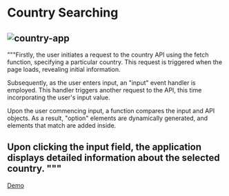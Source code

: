 # Country Searching

![country-app](https://github.com/vildancetin/country-search/assets/75564722/f3a872d7-453a-49be-96f1-f04bd6332811)
---

 """Firstly, the user initiates a request to the country API using the fetch function, specifying a particular country. This request is triggered when the page loads, revealing initial information.

 Subsequently, as the user enters input, an "input" event handler is employed. This handler triggers another request to the API, this time incorporating the user's input value.

 Upon the user commencing input, a function compares the input and API objects. As a result, "option" elements are dynamically generated, and elements that match are added inside.

 Upon clicking the input field, the application displays detailed information about the selected country.
 """
 ---
[Demo](https://vildancetin.github.io/country-search/)
